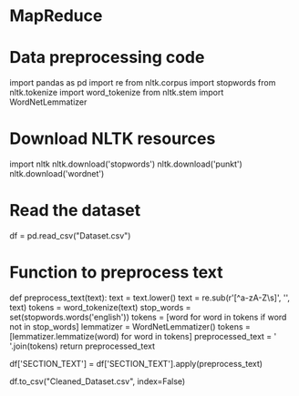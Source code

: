 # MapReduce

# Data preprocessing code

import pandas as pd
import re
from nltk.corpus import stopwords
from nltk.tokenize import word_tokenize
from nltk.stem import WordNetLemmatizer

# Download NLTK resources
import nltk
nltk.download('stopwords')
nltk.download('punkt')
nltk.download('wordnet')

# Read the dataset
df = pd.read_csv("Dataset.csv")

# Function to preprocess text
def preprocess_text(text):
    text = text.lower()
    text = re.sub(r'[^a-zA-Z\s]', '', text)
    tokens = word_tokenize(text)
    stop_words = set(stopwords.words('english'))
    tokens = [word for word in tokens if word not in stop_words]
    lemmatizer = WordNetLemmatizer()
    tokens = [lemmatizer.lemmatize(word) for word in tokens]
    preprocessed_text = ' '.join(tokens)
    return preprocessed_text

df['SECTION_TEXT'] = df['SECTION_TEXT'].apply(preprocess_text)

df.to_csv("Cleaned_Dataset.csv", index=False)
